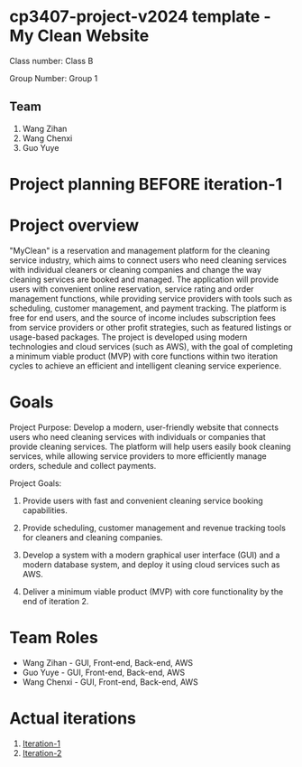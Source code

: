 # cp3407-project-v2024 template - My Clean Website

Class number: Class B 

Group Number: Group 1

## Team

1. Wang Zihan
2. Wang Chenxi
3. Guo Yuye



# Project planning BEFORE iteration-1
# Project overview
"MyClean" is a reservation and management platform for the cleaning service industry, which aims to connect users who need cleaning services with individual cleaners or cleaning companies and change the way cleaning services are booked and managed. The application will provide users with convenient online reservation, service rating and order management functions, while providing service providers with tools such as scheduling, customer management, and payment tracking. The platform is free for end users, and the source of income includes subscription fees from service providers or other profit strategies, such as featured listings or usage-based packages. The project is developed using modern technologies and cloud services (such as AWS), with the goal of completing a minimum viable product (MVP) with core functions within two iteration cycles to achieve an efficient and intelligent cleaning service experience.

# Goals
Project Purpose:
Develop a modern, user-friendly website that connects users who need cleaning services with individuals or companies that provide cleaning services. The platform will help users easily book cleaning services, while allowing service providers to more efficiently manage orders, schedule and collect payments.

Project Goals:
1. Provide users with fast and convenient cleaning service booking capabilities.

2. Provide scheduling, customer management and revenue tracking tools for cleaners and cleaning companies.

3. Develop a system with a modern graphical user interface (GUI) and a modern database system, and deploy it using cloud services such as AWS.

4. Deliver a minimum viable product (MVP) with core functionality by the end of iteration 2.

# Team Roles
* Wang Zihan - GUI, Front-end, Back-end, AWS
* Guo Yuye - GUI, Front-end, Back-end, AWS
* Wang Chenxi - GUI, Front-end, Back-end, AWS


# Actual iterations
1. [Iteration-1](./iteration_1.md)
2. [Iteration-2](./iteration_2.md)


